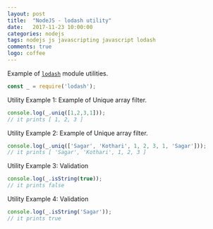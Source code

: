 ```yaml
---
layout: post
title:  "NodeJS - lodash utility"
date:   2017-11-23 10:00:00
categories: nodejs
tags: nodejs js javascripting javascript lodash
comments: true
logo: coffee
---
```


Example of [`lodash`](https://lodash.com/docs/4.17.4) module utilities.

```javascript
const _ = require('lodash');
```

Utility Example 1: Example of Unique array filter.

```javascript
console.log(_.uniq([1,2,3,1]));
// it prints [ 1, 2, 3 ]
```

Utility Example 2: Example of Unique array filter.

```javascript
console.log(_.uniq(['Sagar', 'Kothari', 1, 2, 3, 1, 'Sagar']));
// it prints [ 'Sagar', 'Kothari', 1, 2, 3 ]
```

Utility Example 3: Validation 

```javascript
console.log(_.isString(true));
// it prints false
```

Utility Example 4: Validation 

```javascript
console.log(_.isString('Sagar'));
// it prints true
```